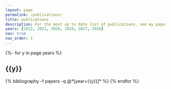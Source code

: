 ```yaml
---
layout: page
permalink: /publications/
title: publications
description: For the most up to date list of publications, see my papers on <a href='https://arxiv.org/search/cs?searchtype=author&query=Hartford%2C+J'>arXiv</a> or <a href='https://scholar.google.com/citations?hl=en&user=eBNK7SsAAAAJ&view_op=list_works&sortby=pubdate'>Google Scholar</a>.
years: [2022, 2021, 2020, 2018, 2017, 2016]
nav: true
nav_order: 1
---
```

<!-- _pages/publications.md -->
<div class="publications">

{%- for y in page.years %}
  <h2 class="year">{{y}}</h2>
  {% bibliography -f papers -q @*[year={{y}}]* %}
{% endfor %}

</div>
